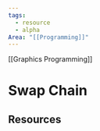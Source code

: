 ```yaml
---
tags:
  - resource
  - alpha
Area: "[[Programming]]"
---
```

[[Graphics Programming]]
# Swap Chain


## Resources
